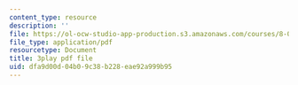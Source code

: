 ```yaml
---
content_type: resource
description: ''
file: https://ol-ocw-studio-app-production.s3.amazonaws.com/courses/8-06-quantum-physics-iii-spring-2018/dfa9d00d04b09c38b228eae92a999b95_papfq4sdC3w.pdf
file_type: application/pdf
resourcetype: Document
title: 3play pdf file
uid: dfa9d00d-04b0-9c38-b228-eae92a999b95
---
```

